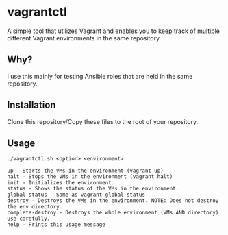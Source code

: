 # vagrantctl

A simple tool that utilizes Vagrant and enables you to keep track of multiple different Vagrant environments in the same repository.

## Why?

I use this mainly for testing Ansible roles that are held in the same repository.

## Installation

Clone this repository/Copy these files to the root of your repository.

## Usage

```
./vagrantctl.sh <option> <environment>

up - Starts the VMs in the environment (vagrant up)
halt - Stops the VMs in the environment (vagrant halt)
init - Initializes the environment.
status - Shows the status of the VMs in the environment.
global-status - Same as vagrant global-status
destroy - Destroys the VMs in the environment. NOTE: Does not destroy the env directory.
complete-destroy - Destroys the whole environment (VMs AND directory). Use carefully.
help - Prints this usage message
```
